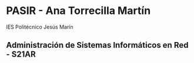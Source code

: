 # PASIR - Ana Torrecilla Martín

IES Politécnico Jesús Marín

Administración de Sistemas Informáticos en Red - S21AR
----------------------------------------------------------------------------------------

